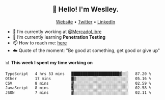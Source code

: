 <h2 align="center">👋 Hello! I'm Weslley.</h2>
<p align="center">
  <a href="http://weslleyneri.com.br">Website</a> •
  <a href="https://twitter.com/Weslley_Neri">Twitter</a> •
  <a href="https://www.linkedin.com/in/weslley-neri-3658908b">LinkedIn</a>
</p>


- 🔭 I’m currently working at [@MercadoLibre](https://github.com/mercadolibre)
- 🌱 I’m currently learning **Penetration Testing**
- 📫 How to reach me: [here](mailto:weslley39@gmail.com)
- ☁️ Quote of the moment: "Be good at something, get good or give up"

📊 **This week I spent my time working on**
<!--START_SECTION:waka-->

```txt
TypeScript   4 hrs 53 mins   █████████████████████▓░░░   87.20 %
Other        17 mins         █▒░░░░░░░░░░░░░░░░░░░░░░░   05.16 %
CSV          8 mins          ▓░░░░░░░░░░░░░░░░░░░░░░░░   02.59 %
JavaScript   8 mins          ▓░░░░░░░░░░░░░░░░░░░░░░░░   02.58 %
JSON         7 mins          ▓░░░░░░░░░░░░░░░░░░░░░░░░   02.11 %
```

<!--END_SECTION:waka-->

<!-- Inspired by https://github.com/gruselhaus/gruselhaus -->